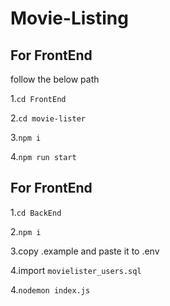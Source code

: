 # Movie-Listing

## For FrontEnd

follow the below path

1.`cd FrontEnd`

2.`cd movie-lister`

3.`npm i`

4.`npm run start`


## For FrontEnd

1.`cd BackEnd`

2.`npm i`

3.copy .example and paste it to .env

4.import `movielister_users.sql`

4.`nodemon index.js`


